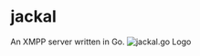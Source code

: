 # jackal
An XMPP server written in Go.
![jackal.go Logo](https://github.com/ortuman/jackal/blob/master/logo.png)
